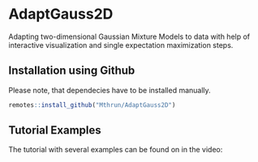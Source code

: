 # AdaptGauss2D
Adapting two-dimensional Gaussian Mixture Models to data with help of interactive visualization and single expectation maximization steps.

## Installation using Github
Please note, that dependecies have to be installed manually.

```R
remotes::install_github("Mthrun/AdaptGauss2D")
```

## Tutorial Examples

The tutorial with several examples can be found on in the video: